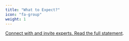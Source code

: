 ```yaml
---
title: "What to Expect?"
icon: "fa-group"
weight: 1
---
```

[Connect with and invite experts. Read the full statement](hhttps://ven.netlify.app/ven.pdf).
